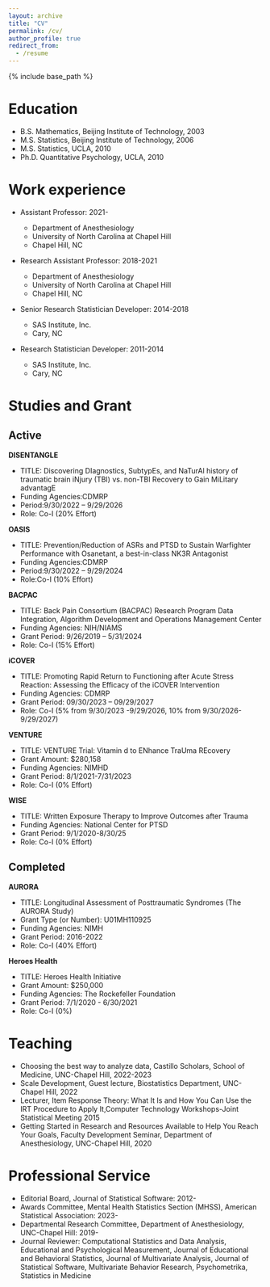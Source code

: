 ```yaml
---
layout: archive
title: "CV"
permalink: /cv/
author_profile: true
redirect_from:
  - /resume
---
```


{% include base_path %}

Education
======
* B.S. Mathematics, Beijing Institute of Technology, 2003
* M.S. Statistics, Beijing Institute of Technology, 2006
* M.S. Statistics, UCLA, 2010 
* Ph.D. Quantitative Psychology, UCLA, 2010 

Work experience
======
* Assistant Professor: 2021-
  * Department of Anesthesiology
  * University of North Carolina at Chapel Hill
  * Chapel Hill, NC
  
* Research Assistant Professor: 2018-2021
  * Department of Anesthesiology
  * University of North Carolina at Chapel Hill
  * Chapel Hill, NC

* Senior Research Statistician Developer: 2014-2018
  * SAS Institute, Inc.
  * Cary, NC

* Research Statistician Developer: 2011-2014
  * SAS Institute, Inc.
  * Cary, NC 
  
Studies and Grant
======

Active
------

**DISENTANGLE**
* TITLE: Discovering DIagnostics, SubtypEs, and NaTurAl history of traumatic brain iNjury (TBI) vs. non-TBI Recovery to Gain MiLitary advantagE
* Funding Agencies:CDMRP
* Period:9/30/2022 – 9/29/2026
* Role: Co-I (20% Effort)

**OASIS**
* TITLE: Prevention/Reduction of ASRs and PTSD to Sustain Warfighter Performance with Osanetant, a best-in-class NK3R Antagonist
* Funding Agencies:CDMRP
* Period:9/30/2022 – 9/29/2024
* Role:Co-I (10% Effort)

**BACPAC**
* TITLE:  Back Pain Consortium (BACPAC) Research Program Data Integration, Algorithm Development and Operations Management Center 
* Funding Agencies: NIH/NIAMS
* Grant Period: 9/26/2019 – 5/31/2024
* Role: Co-I (15% Effort)

**iCOVER**
* TITLE:  Promoting Rapid Return to Functioning after Acute Stress Reaction: Assessing the Efficacy of the iCOVER Intervention
* Funding Agencies: CDMRP
* Grant Period: 09/30/2023 – 09/29/2027
* Role: Co-I (5% from 9/30/2023 -9/29/2026, 10% from 9/30/2026-9/29/2027)

**VENTURE**
* TITLE: VENTURE Trial: Vitamin d to ENhance TraUma REcovery
* Grant Amount: $280,158
* Funding Agencies: NIMHD
* Grant Period: 8/1/2021-7/31/2023
* Role: Co-I (0% Effort)

**WISE**
* TITLE: Written Exposure Therapy to Improve Outcomes after Trauma
* Funding Agencies: National Center for PTSD
* Grant Period: 9/1/2020-8/30/25
* Role: Co-I (0% Effort)

Completed
------
**AURORA**
* TITLE: Longitudinal Assessment of Posttraumatic Syndromes (The AURORA Study)
* Grant Type (or Number): 	U01MH110925
* Funding Agencies:	NIMH
* Grant Period:	2016-2022 
* Role: Co-I (40% Effort)

**Heroes Health**
* TITLE: 		Heroes Health Initiative
* Grant Amount: 	$250,000
* Funding Agencies: 	The Rockefeller Foundation
* Grant Period:	7/1/2020 - 6/30/2021
* Role:		Co-I (0%)

Teaching
======
* Choosing the best way to analyze data, Castillo Scholars, School of Medicine, UNC-Chapel Hill, 2022-2023
* Scale Development, Guest lecture, Biostatistics Department, UNC-Chapel Hill, 2022
* Lecturer, Item Response Theory: What It Is and How You Can Use the IRT Procedure to Apply It,Computer Technology Workshops-Joint Statistical Meeting 2015
* Getting Started in Research and Resources Available to Help You Reach Your Goals, Faculty   Development Seminar, Department of Anesthesiology, UNC-Chapel Hill, 2020

Professional Service
======
* Editorial Board, Journal of Statistical Software: 2012-
* Awards Committee, Mental Health Statistics Section (MHSS), American Statistical Association: 2023-
* Departmental Research Committee, Department of Anesthesiology, UNC-Chapel Hill: 2019-
* Journal Reviewer: Computational Statistics and Data Analysis, Educational and Psychological Measurement, Journal of Educational and Behavioral Statistics, Journal of Multivariate Analysis, Journal of Statistical Software, Multivariate Behavior Research, Psychometrika, Statistics in Medicine